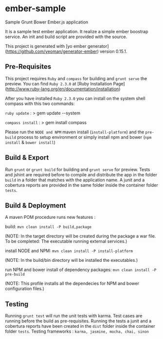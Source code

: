 # ember-sample
Sample Grunt Bower Ember.js application

It is a sample test ember application. It realize a simple ember boostrap service.
An init and build script are provided with the source.

This project is generated with [yo ember generator] (https://github.com/yeoman/generator-ember)
version 0.15.1.

## Pre-Requisites

This project requires `Ruby` and `compass` for building and `grunt serve` the preview.
You can find `Ruby 2.3.0` at [Ruby Installation Page] (http://www.ruby-lang.org/en/documentation/installation)

After you have installed `Ruby 2.3.0` you can install on the system shell compass with this two commands:

`ruby update` : > gem update --system

`compass install` : > gem install compass

Please run the `NODE and NPM` maven install (`install-platform`) and the `pre-build` process to setup environment or simply install npm and bower (`npm install` & `bower install`)

## Build & Export

Run `grunt` or `grunt build` for building and `grunt serve` for preview.
Tests and jshint are required before to compile and distribute the app in the folder `build` in a folder that matches with the application name. A junit and a cobertura reports are provided in the same folder inside the container folder `tests`.


## Build & Deployment

A maven POM procedure runs new features :

build:
`mvn clean install -P build,package`

(NOTE: In the target directory will be created during the package a war file. To be completed: The executable running external services.)

install NODE and NPM:
`mvn clean install -P install-platform`

(NOTE: In the build/bin directory will be installed the executables.)

run NPM and bower install of dependency packages:
`mvn clean install -P pre-build`

(NOTE: This profile installs all the dependecies for NPM and bower configuration files.)


## Testing

Running `grunt test` will run the unit tests with karma. Test cases are running before the build as pre-requisites.
Running the tests a junit and a cobertura reports have been created  in the `dist` folder inside the container folder `tests`.
Testing frameworks : `karma, jasmine, mocha, chai, sinon`
